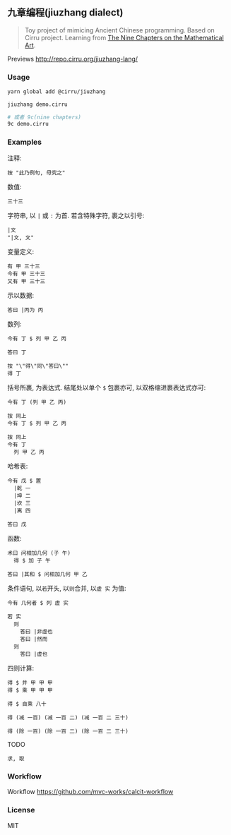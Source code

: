 
九章编程(jiuzhang dialect)
----

> Toy project of mimicing Ancient Chinese programming. Based on Cirru project. Learning from [The Nine Chapters on the Mathematical Art](https://en.wikipedia.org/wiki/The_Nine_Chapters_on_the_Mathematical_Art).

Previews http://repo.cirru.org/jiuzhang-lang/

### Usage

```bash
yarn global add @cirru/jiuzhang

jiuzhang demo.cirru

# 或者 9c(nine chapters)
9c demo.cirru
```

### Examples

注释:

```cirru
按 "此乃例句, 毋究之"
```

数值:

```cirru
三十三
```

字符串, 以 `|` 或 `:` 为首. 若含特殊字符, 裹之以引号:

```cirru
|文
"|文, 文"
```

变量定义:

```cirru
有 甲 三十三
今有 甲 三十三
又有 甲 三十三
```

示以数据:

```cirru
答曰 |丙为 丙
```

数列:

```cirru
今有 丁 $ 列 甲 乙 丙

答曰 丁

按 "\"得\"同\"答曰\""
得 丁
```

括号所裹, 为表达式. 结尾处以单个 `$` 包裹亦可, 以双格缩进裹表达式亦可:

```cirru
今有 丁 (列 甲 乙 丙)

按 同上
今有 丁 $ 列 甲 乙 丙

按 同上
今有 丁
  列 甲 乙 丙
```

哈希表:

```cirru
今有 戊 $ 置
  |乾 一
  |坤 二
  |坎 三
  |离 四

答曰 戊
```

函数:

```cirru
术曰 问相加几何 (子 午)
  得 $ 加 子 午

答曰 |其和 $ 问相加几何 甲 乙
```

条件语句, 以`若`开头, 以`则`合并, 以`虚 实` 为值:

```cirru
今有 几何者 $ 列 虚 实

若 实
  则
    答曰 |非虚也
    答曰 |然而
  则
    答曰 |虚也
```

四则计算:

```cirru
得 $ 并 甲 甲 甲
得 $ 乘 甲 甲 甲

得 $ 自乘 八十

得 (减 一百) (减 一百 二) (减 一百 二 三十)

得 (除 一百) (除 一百 二) (除 一百 二 三十)
```

TODO

```
求, 取
```

### Workflow

Workflow https://github.com/mvc-works/calcit-workflow

### License

MIT
